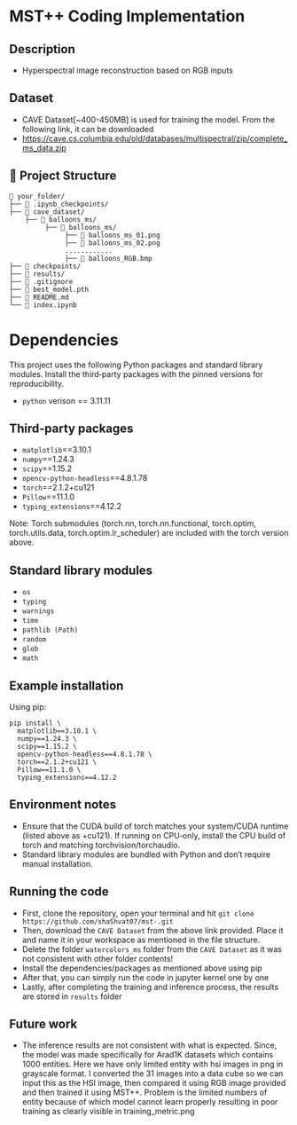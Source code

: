 # MST++ Coding Implementation
## Description
- Hyperspectral image reconstruction based on RGB inputs
## Dataset
- CAVE Dataset[~400-450MB] is used for training the model. From the following link, it can be downloaded
- https://cave.cs.columbia.edu/old/databases/multispectral/zip/complete_ms_data.zip

## 📁 Project Structure

```
📁 your_folder/ 
├── 📁 .ipynb_checkpoints/
├── 📁 cave_dataset/
    ├── 📁 balloons_ms/
         ├── 📁 balloons_ms/
              ├── 📄 balloons_ms_01.png
              ├── 📄 balloons_ms_02.png
              ............
              ├── 📄 balloons_RGB.bmp
├── 📁 checkpoints/
├── 📁 results/
├── 📄 .gitignore
├── 📄 best_model.pth
├── 📄 README.md
└── 📄 index.ipynb
```
# Dependencies

This project uses the following Python packages and standard library modules. Install the third‑party packages with the pinned versions for reproducibility.
- `python` verison == 3.11.11
  
## Third‑party packages

- `matplotlib`==3.10.1  
- `numpy`==1.24.3  
- `scipy`==1.15.2  
- `opencv-python-headless`==4.8.1.78  
- `torch`==2.1.2+cu121  
- `Pillow`==11.1.0  
- `typing_extensions`==4.12.2  

Note: Torch submodules (torch.nn, torch.nn.functional, torch.optim, torch.utils.data, torch.optim.lr_scheduler) are included with the torch version above.

## Standard library modules

- `os`  
- `typing`  
- `warnings`  
- `time`  
- `pathlib (Path)`  
- `random`  
- `glob`  
- `math`  

## Example installation

Using pip:

```
pip install \
  matplotlib==3.10.1 \
  numpy==1.24.3 \
  scipy==1.15.2 \
  opencv-python-headless==4.8.1.78 \
  torch==2.1.2+cu121 \
  Pillow==11.1.0 \
  typing_extensions==4.12.2
```

## Environment notes

- Ensure that the CUDA build of torch matches your system/CUDA runtime (listed above as +cu121). If running on CPU‑only, install the CPU build of torch and matching torchvision/torchaudio.  
- Standard library modules are bundled with Python and don’t require manual installation.

## Running the code

- First, clone the repository, open your terminal and hit `git clone https://github.com/shaShvat07/mst-.git`
- Then, download the `CAVE Dataset` from the above link provided. Place it and name it in your workspace as mentioned in the file structure.
- Delete the folder `watercolors_ms` folder from the `CAVE Dataset` as it was not consistent with other folder contents!
- Install the dependencies/packages as mentioned above using pip 
- After that, you can simply run the code in jupyter kernel one by one
- Lastly, after completing the training and inference process, the results are stored in `results` folder

## Future work

- The inference results are not consistent with what is expected. Since, the model was made specifically for Arad1K datasets which contains 1000 entities. Here we have only limited entity with hsi images in png in grayscale format. I converted the 31 images into a data cube so we can input this as the HSI image, then compared it using RGB image provided and then trained it using MST++. Problem is the limited numbers of entity because of which model cannot learn properly resulting in poor training as clearly visible in training_metric.png
